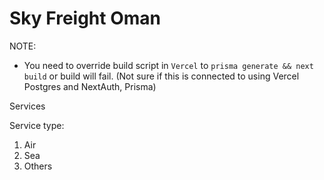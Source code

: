 # Sky Freight Oman

NOTE:
- You need to override build script in `Vercel` to `prisma generate && next build` or build will fail. (Not sure if this is connected to using Vercel Postgres and NextAuth, Prisma)

Services

Service type:
1. Air 
2. Sea
3. Others